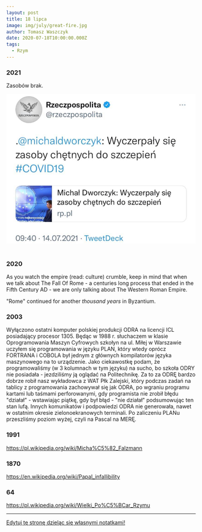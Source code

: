 ```yaml
---
layout: post
title: 18 lipca
image: img/july/great-fire.jpg
author: Tomasz Waszczyk
date: 2020-07-18T10:00:00.000Z
tags:
  - Rzym
---
```


### 2021

Zasobów brak.

<img src="./img/july/zasoby.jpg"><br><br>

### 2020

As you watch the empire (read: culture) crumble, keep in mind that when we talk about The Fall Of Rome - a centuries long process that ended in the Fifth Century AD - we are only talking about The Western Roman Empire.

"Rome" continued for another *thousand years* in Byzantium.

### 2003

Wyłączono ostatni komputer polskiej produkcji ODRA na licencji ICL posiadający procesor 1305.
Będąc w 1988 r. słuchaczem w klasie Oprogramowania Maszyn Cyfrowych szkołyn na ul. Miłej w Warszawie uczyłem się programowania w języku PLAN, który wtedy oprócz FORTRANA i COBOLA był jednym z głównych kompilatorów języka maszynowego na to urządzenie. Jako ciekawostkę podam, że programowaliśmy (w 3 kolumnach w tym języku) na sucho, bo szkoła ODRY nie posiadała - jezdziliśmy ją oglądać na Politechnikę. Za to za ODRĘ bardzo dobrze robił nasz wykładowca z WAT Płk Zalejski, który podczas zadań na tablicy z programowania zachowywał się jak ODRA, po wgraniu programu kartami lub taśmami perforowanymi, gdy programista nie zrobił błędu "działał" - wstawiając piątkę, gdy był błąd - "nie działał" podsumowując ten stan lufą. Innych komunikatów i podpowiedzi ODRA nie generowała, nawet w ostatnim okresie zielonoekranowych terminali.
Po zaliczeniu PLANu przeszliśmy poziom wyżej, czyli na Pascal na MERĘ.

### 1991

https://pl.wikipedia.org/wiki/Micha%C5%82_Falzmann

### 1870

https://en.wikipedia.org/wiki/Papal_infallibility

### 64

https://pl.wikipedia.org/wiki/Wielki_Po%C5%BCar_Rzymu

---

<a href="https://github.com/TomaszWaszczyk/historia.waszczyk.com/edit/master/src/content/july-18.md" target="_blank">Edytuj tę stronę dzieląc się własnymi notatkami!</a>
